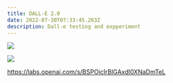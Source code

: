```yaml
---
title: DALL-E 2.0
date: 2022-07-30T07:33:45.263Z
description: Dall-e testing and expperiment
---
```

![](./img/dall·e-2022-07-25-10.48.09-ultron-robot-performing-balinese-dancing-in-bali-painting.png)

![](./img/dall·e-2022-07-25-09.22.56-balinese-barong-cyberpunk-style-painting.png)

https://labs.openai.com/s/BSPOicIrBlGAxdI0XNaDmTeL